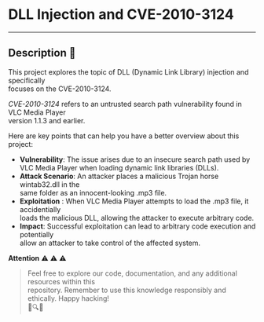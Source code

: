 # DLL Injection and CVE-2010-3124
____

## Description :seedling:
This project explores the topic of DLL (Dynamic Link Library) injection and specifically   
focuses on the CVE-2010-3124. 

_CVE-2010-3124_ refers to an untrusted search path vulnerability found in VLC Media Player   
version 1.1.3 and earlier.  

Here are key points that can help you have a better overview about this project: 
- **Vulnerability**: The issue arises due to an insecure search path used by  
VLC Media Player when loading dynamic link libraries (DLLs).
- **Attack Scenario**: An attacker places a malicious Trojan horse wintab32.dll in the   
same folder as an innocent-looking .mp3 file.
- **Exploitation** : When VLC Media Player attempts to load the .mp3 file, it accidentially   
loads the malicious DLL, allowing the attacker to execute arbitrary code.
- **Impact**: Successful exploitation can lead to arbitrary code execution and potentially   
allow an attacker to take control of the affected system.

**Attention** :warning: :warning: :warning:

> Feel free to explore our code, documentation, and any additional resources within this   
>repository. Remember to use this knowledge responsibly and ethically. Happy hacking!  
>🚀🔍🔐
> 